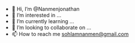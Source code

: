 - 👋 Hi, I’m @Nanmenjonathan
- 👀 I’m interested in ...
- 🌱 I’m currently learning ...
- 💞️ I’m looking to collaborate on ...
- 📫 How to reach me sohlamnanmen@gmail.com

<!---
tavo019/tavo019 is a ✨ special ✨ repository because its `README.md` (this file) appears on your GitHub profile.
You can click the Preview link to take a look at your changes.
--->
